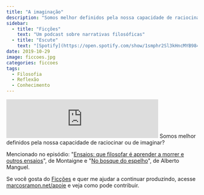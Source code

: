 ```yaml
---
title: "A imaginação"
description: "Somos melhor definidos pela nossa capacidade de raciocinar ou de imaginar?"
sidebar:
  - title: "Ficções"
    text: "Um podcast sobre narrativas filosóficas"
  - title: "Escute"
    text: "[Spotify](https://open.spotify.com/show/1smphr2Sl3kHncMYB984rc?si=Ds7GV4oNQnGxsm-bxYvasA), [Google](https://podcasts.google.com/?feed=aHR0cHM6Ly9hbmNob3IuZm0vcy9hOWM4NWIwL3BvZGNhc3QvcnNz) ou [RSS](https://anchor.fm/s/a9c85b0/podcast/rss)"
date: 2019-10-29
image: ficcoes.jpg
categories: ficcoes
tags: 
  - Filosofia
  - Reflexão
  - Conhecimento
---
```


<iframe src="https://anchor.fm/podcastficcoes/embed/episodes/A-imaginao-e8ckcj" height="102px" width="400px" frameborder="0" scrolling="no"></iframe>
Somos melhor definidos pela nossa capacidade de raciocinar ou de imaginar?

Mencionado no episódio: "[Ensaios: que filosofar é aprender a morrer e outros ensaios](https://amzn.to/2Nj2aJO)", de Montaigne e "[No bosque do espelho](https://amzn.to/2NgZNqI)", de Alberto Manguel. 

Se você gosta do [Ficções](https://marcosramon.net/ficcoes/) e quer me ajudar a continuar produzindo, acesse [marcosramon.net/apoie](https://marcosramon.net/apoie/) e veja como pode contribuir.
